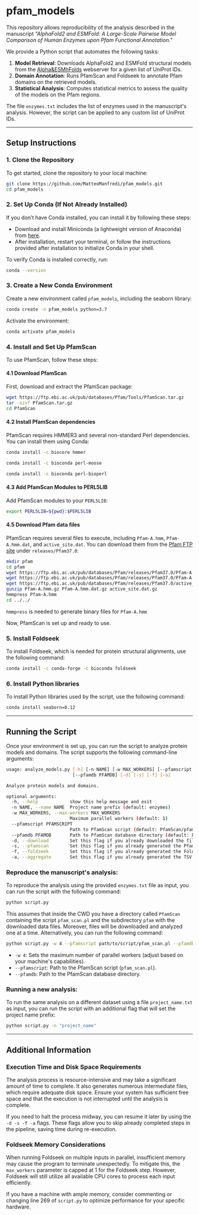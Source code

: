 # pfam_models

This repository allows reproducibility of the analysis described in the manuscript *"AlphaFold2 and ESMFold: A Large-Scale Pairwise Model Comparison of Human Enzymes upon Pfam Functional Annotation."* 

We provide a Python script that automates the following tasks:  
1. **Model Retrieval**: Downloads AlphaFold2 and ESMFold structural models from the [Alpha&ESMhFolds](https://alpha-esmhfolds.biocomp.unibo.it/) webserver for a given list of UniProt IDs.  
2. **Domain Annotation**: Runs PfamScan and Foldseek to annotate Pfam domains on the retrieved models.  
3. **Statistical Analysis**: Computes statistical metrics to assess the quality of the models on the Pfam regions.

The file `enzymes.txt` includes the list of enzymes used in the manuscript's analysis. However, the script can be applied to any custom list of UniProt IDs.

---

## Setup Instructions

### 1. Clone the Repository

To get started, clone the repository to your local machine:

```bash
git clone https://github.com/MatteoManfredi/pfam_models.git
cd pfam_models
```

### 2. Set Up Conda (If Not Already Installed)

If you don’t have Conda installed, you can install it by following these steps:

- Download and install Miniconda (a lightweight version of Anaconda) from [here](https://docs.conda.io/en/latest/miniconda.html).
- After installation, restart your terminal, or follow the instructions provided after installation to initialize Conda in your shell.

To verify Conda is installed correctly, run:

```bash
conda --version
```

### 3. Create a New Conda Environment

Create a new environment called `pfam_models`, including the seaborn library:

```bash
conda create -n pfam_models python=3.7
```

Activate the environment:

```bash
conda activate pfam_models
```

### 4. Install and Set Up PfamScan

To use PfamScan, follow these steps:

#### 4.1 Download PfamScan

First, download and extract the PfamScan package:

```bash
wget https://ftp.ebi.ac.uk/pub/databases/Pfam/Tools/PfamScan.tar.gz
tar -xzvf PfamScan.tar.gz
cd PfamScan
```

#### 4.2 Install PfamScan dependencies

PfamScan requires HMMER3 and several non-standard Perl dependencies. You can install them using Conda:

```bash
conda install -c biocore hmmer
```
```bash
conda install -c bioconda perl-moose
```
```bash
conda install -c bioconda perl-bioperl
```

#### 4.3 Add PfamScan Modules to PERL5LIB

Add PfamScan modules to your `PERL5LIB`:

```bash
export PERL5LIB=${pwd}:$PERL5LIB
```

#### 4.5 Download Pfam data files

PfamScan requires several files to execute, including `Pfam-A.hmm`, `Pfam-A.hmm.dat`, and `active_site.dat`. You can download them from the [Pfam FTP site](ftp://ftp.ebi.ac.uk/pub/databases/Pfam/) under `releases/Pfam37.0`:

```bash
mkdir pfam
cd pfam
wget https://ftp.ebi.ac.uk/pub/databases/Pfam/releases/Pfam37.0/Pfam-A.hmm.gz
wget https://ftp.ebi.ac.uk/pub/databases/Pfam/releases/Pfam37.0/Pfam-A.hmm.dat.gz
wget https://ftp.ebi.ac.uk/pub/databases/Pfam/releases/Pfam37.0/active_site.dat.gz
gunzip Pfam-A.hmm.gz Pfam-A.hmm.dat.gz active_site.dat.gz
hmmpress Pfam-A.hmm
cd ../../
```

`hmmpress` is needed to generate binary files for `Pfam-A.hmm`

Now, PfamScan is set up and ready to use.

### 5. Install Foldseek

To install Foldseek, which is needed for protein structural alignments, use the following command:

```bash
conda install -c conda-forge -c bioconda foldseek
```

### 6. Install Python libraries

To install Python libraries used by the script, use the following command:

```bash
conda install seaborn=0.12
```

---

## Running the Script

Once your environment is set up, you can run the script to analyze protein models and domains. The script supports the following command-line arguments:

```bash
usage: analyze_models.py [-h] [-n NAME] [-w MAX_WORKERS] [--pfamscript PFAMSCRIPT]
                         [--pfamdb PFAMDB] [-d] [-s] [-f] [-a]

Analyze protein models and domains.

optional arguments:
  -h, --help            show this help message and exit
  -n NAME, --name NAME  Project name prefix (default: enzymes)
  -w MAX_WORKERS, --max-workers MAX_WORKERS
                        Maximum parallel workers (default: 1)
  --pfamscript PFAMSCRIPT
                        Path to PfamScan script (default: PfamScan/pfam_scan.pl)
  --pfamdb PFAMDB       Path to PfamScan database directory (default: PfamScan/pfam/)
  -d, --download        Set this flag if you already downloaded the files from the webserver.
  -s, --pfamscan        Set this flag if you already generated the PfamScan results.
  -f, --foldseek        Set this flag if you already generated the Foldseek results.
  -a, --aggregate       Set this flag if you already generated the TSV file.
```

### Reproduce the manuscript's analysis:

To reproduce the analysis using the provided `enzymes.txt` file as input, you can run the script with the following command:

```bash
python script.py
```

This assumes that inside the CWD you have a directory called `PfamScan` containing the script `pfam_scan.pl` and the subdirectory `pfam` with the downloaded data files. Moreover, files will be downloaded and analyzed one at a time. Alternatively, you can run the following command:

```bash
python script.py -w 4 --pfamscript path/to/script/pfam_scan.pl --pfamdb path/to/data/files/
```

- `-w 4`: Sets the maximum number of parallel workers (adjust based on your machine's capabilities).
- `--pfamscript`: Path to the PfamScan script (`pfam_scan.pl`).
- `--pfamdb`: Path to the PfamScan database directory.

### Running a new analysis:

To run the same analysis on a different dataset using a file `project_name.txt` as input, you can run the script with an additional flag that will set the project name prefix:

```bash
python script.py -n "project_name"
```

---

## Additional Information

### Execution Time and Disk Space Requirements  
The analysis process is resource-intensive and may take a significant amount of time to complete. It also generates numerous intermediate files, which require adequate disk space. Ensure your system has sufficient free space and that the execution is not interrupted until the analysis is complete.  

If you need to halt the process midway, you can resume it later by using the `-d -s -f -a` flags. These flags allow you to skip already completed steps in the pipeline, saving time during re-execution.

### Foldseek Memory Considerations  
When running Foldseek on multiple inputs in parallel, insufficient memory may cause the program to terminate unexpectedly. To mitigate this, the `max_workers` parameter is capped at 1 for the Foldseek step. However, Foldseek will still utilize all available CPU cores to process each input efficiently.  

If you have a machine with ample memory, consider commenting or changing line 269 of `script.py` to optimize performance for your specific hardware.
